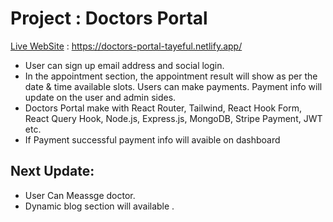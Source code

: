 # Project : Doctors Portal 

[Live WebSite](https://doctors-portal-tayeful.netlify.app/) : https://doctors-portal-tayeful.netlify.app/

- User  can sign up email address and social login.
- In the appointment section, the appointment result will show as per the date & time available slots. Users can make payments. Payment info will update on the user and admin sides.
- Doctors Portal  make with React Router, Tailwind, React Hook Form, React Query Hook, Node.js, Express.js, MongoDB, Stripe Payment, JWT etc.
- If Payment successful payment info will avaible on dashboard


## Next Update:
- User Can Meassge doctor.
- Dynamic blog section will available .